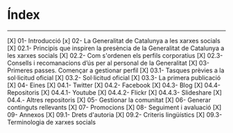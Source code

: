 
# Índex
---
[X] 01- Introducció
[x] 02- La Generalitat de Catalunya a les xarxes socials
	[X] 02.1- Principis que inspiren la presència de la Generalitat de Catalunya a les xarxes socials
	[X] 02.2- Com s'ordenen els perfils corporatius
	[X] 02.3- Consells i recomanacions d’ús per al personal de la Generalitat
[X] 03- Primeres passes. Començar a gestionar perfil
	[X] 03.1- Tasques prèvies a la sol·licitud oficial
	[X] 03.2- Sol·licitud oficial
	[X] 03.3- La primera publicació
[X] 04- Eines
	[X] 04.1- Twitter
	[X] 04.2- Facebook
	[X] 04.3- Blog
	[X] 04.4- Repositoris
		[X] 04.4.1- Youtube
		[X] 04.4.2- Flickr
		[X] 04.4.3- Slideshare
		[X] 04.4.- Altres repositoris
[X] 05- Gestionar la comunitat
[X] 06- Generar continguts rellevants
[X] 07- Promocions
[X] 08- Seguiment i avaluació
[X] 09- Annexos
	[X] 09.1- Drets d'autoria
	[X] 09.2- Criteris lingüístics
	[X] 09.3- Terminologia de xarxes socials
